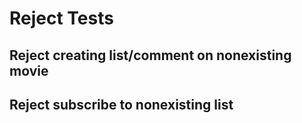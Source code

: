 # Reject Tests

## Reject creating list/comment on nonexisting movie

## Reject subscribe to nonexisting list

## 